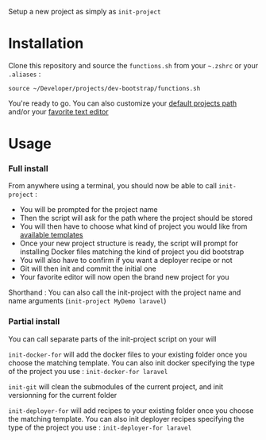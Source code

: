 Setup a new project as simply as `init-project`

# Installation

Clone this repository and source the `functions.sh` from your `~.zshrc` or your `.aliases` :

```shell
source ~/Developer/projects/dev-bootstrap/functions.sh
```

You're ready to go.
You can also customize your [default projects path](https://github.com/loranger/dev-bootstrap/blob/main/functions.sh#L4) and/or your [favorite text editor](https://github.com/loranger/dev-bootstrap/blob/main/functions.sh#L3)

# Usage

### Full install

From anywhere using a terminal, you should now be able to call `init-project` :

- You will be prompted for the project name
- Then the script will ask for the path where the project should be stored
- You will then have to choose what kind of project you would like from [available templates](https://github.com/loranger/dev-bootstrap/tree/main/templates/init)
- Once your new project structure is ready, the script will prompt for installing Docker files matching the kind of project you did bootstrap
- You will also have to confirm if you want a deployer recipe or not
- Git will then init and commit the initial one
- Your favorite editor will now open the brand new project for you

Shorthand : You can also call the init-project with the project name and name arguments (`init-project MyDemo laravel`)

### Partial install

You can call separate parts of the init-project script on your will

`init-docker-for` will add the docker files to your existing folder once you choose the matching template. You can also init docker specifying the type of the project you use : `init-docker-for laravel`

`init-git` will clean the submodules of the current project, and init versionning for the current folder

`init-deployer-for` will add recipes to your existing folder once you choose the matching template. You can also init deployer recipes specifying the type of the project you use : `init-deployer-for laravel`

